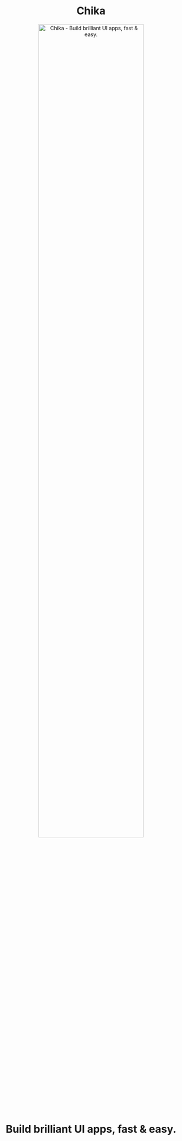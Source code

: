 <h1 align="center">Chika</h1>
<p align="center"><img style="margin: 0; padding: 0;" src="http://www.wallpaperscharlie.com/wp-content/uploads/2016/07/Cute-Girls-HD-Pictures-9.jpg" alt="Chika - Build brilliant UI apps, fast & easy." width="75%"></p>
<h1 align="center">Build brilliant UI apps, fast & easy.</h1>
